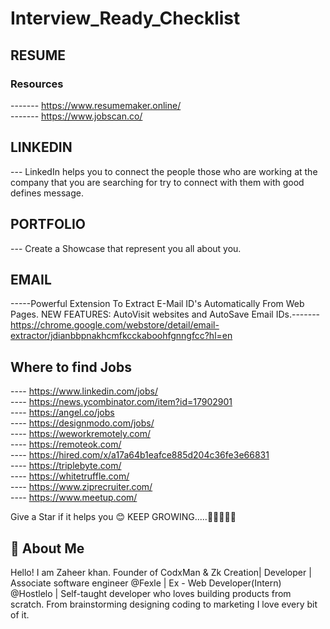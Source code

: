 # Interview_Ready_Checklist

## RESUME
### Resources 
------- https://www.resumemaker.online/ </br>
------- https://www.jobscan.co/

## LINKEDIN
--- LinkedIn helps you to connect the people those who are working at the company that you are searching for try to connect with them with good defines message.

## PORTFOLIO
--- Create a Showcase that represent you all about you.

## EMAIL

-----Powerful Extension To Extract E-Mail ID's Automatically From Web Pages. NEW FEATURES: AutoVisit websites and AutoSave Email IDs.-------https://chrome.google.com/webstore/detail/email-extractor/jdianbbpnakhcmfkcckaboohfgnngfcc?hl=en


## Where to find Jobs
---- https://www.linkedin.com/jobs/ </br>
---- https://news.ycombinator.com/item?id=17902901 </br>
---- https://angel.co/jobs </br>
---- https://designmodo.com/jobs/ </br>
---- https://weworkremotely.com/ </br>
---- https://remoteok.com/ </br>
---- https://hired.com/x/a17a64b1eafce885d204c36fe3e66831 </br>
---- https://triplebyte.com/ </br>
---- https://whitetruffle.com/ </br>
---- https://www.ziprecruiter.com/ </br>
---- https://www.meetup.com/ </br>




Give a Star if it helps you 😊 KEEP GROWING.....🚀🚀🚀🚀🚀
## 🚀 About Me
Hello! I am Zaheer khan. Founder of CodxMan & Zk Creation| Developer | 
Associate software engineer @Fexle | Ex - Web Developer(Intern) @Hostlelo | Self-taught developer who loves building products from scratch. From brainstorming designing coding to marketing I love every bit of it.
